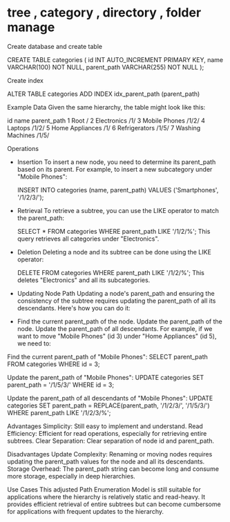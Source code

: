 # tree , category , directory , folder manage 


Create database and create table

CREATE TABLE categories (
    id INT AUTO_INCREMENT PRIMARY KEY,
    name VARCHAR(100) NOT NULL,
    parent_path VARCHAR(255) NOT NULL
);

Create index

ALTER TABLE categories ADD INDEX idx_parent_path (parent_path)

Example Data
Given the same hierarchy, the table might look like this:

id	name	            parent_path
1	Root	            /
2	Electronics	        /1/
3	Mobile Phones	    /1/2/
4	Laptops	            /1/2/
5	Home Appliances	    /1/
6	Refrigerators	    /1/5/
7	Washing Machines	/1/5/

Operations

- Insertion
To insert a new node, you need to determine its parent_path based on its parent. For example, to insert a new subcategory under "Mobile Phones":

    INSERT INTO categories (name, parent_path)
    VALUES ('Smartphones', '/1/2/3/');

- Retrieval
To retrieve a subtree, you can use the LIKE operator to match the parent_path:

    SELECT * FROM categories WHERE parent_path LIKE '/1/2/%';
This query retrieves all categories under "Electronics".

- Deletion
Deleting a node and its subtree can be done using the LIKE operator:

    DELETE FROM categories WHERE parent_path LIKE '/1/2/%';
This deletes "Electronics" and all its subcategories.

- Updating Node Path
Updating a node's parent_path and ensuring the consistency of the subtree requires updating the parent_path of all its descendants. Here's how you can do it:

- Find the current parent_path of the node.
Update the parent_path of the node.
Update the parent_path of all descendants.
For example, if we want to move "Mobile Phones" (id 3) under "Home Appliances" (id 5), we need to:

Find the current parent_path of "Mobile Phones":
    SELECT parent_path FROM categories WHERE id = 3;

Update the parent_path of "Mobile Phones":
    UPDATE categories SET parent_path = '/1/5/3/' WHERE id = 3;

Update the parent_path of all descendants of "Mobile Phones":
    UPDATE categories
    SET parent_path = REPLACE(parent_path, '/1/2/3/', '/1/5/3/')
    WHERE parent_path LIKE '/1/2/3/%';


Advantages
Simplicity: Still easy to implement and understand.
Read Efficiency: Efficient for read operations, especially for retrieving entire subtrees.
Clear Separation: Clear separation of node id and parent_path.

Disadvantages
Update Complexity: Renaming or moving nodes requires updating the parent_path values for the node and all its descendants.
Storage Overhead: The parent_path string can become long and consume more storage, especially in deep hierarchies.

Use Cases
This adjusted Path Enumeration Model is still suitable for applications where the hierarchy is relatively static and read-heavy. It provides efficient retrieval of entire subtrees but can become cumbersome for applications with frequent updates to the hierarchy.



